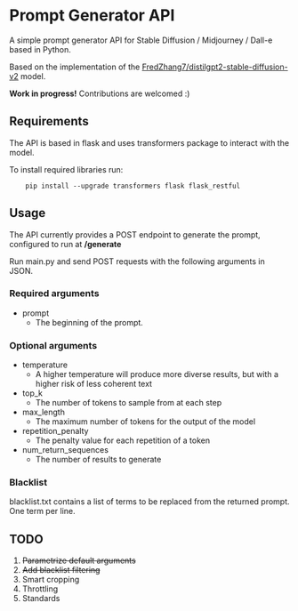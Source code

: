# Prompt Generator API
A simple prompt generator API for Stable Diffusion / Midjourney / Dall-e based in Python.

Based on the implementation of the [FredZhang7/distilgpt2-stable-diffusion-v2](https://huggingface.co/FredZhang7/distilgpt2-stable-diffusion-v2) model.

**Work in progress!** Contributions are welcomed :)
## Requirements
The API is based in flask and uses transformers package to interact with the model.

To install required libraries run:

        pip install --upgrade transformers flask flask_restful

## Usage
The API currently provides a POST endpoint to generate the prompt, configured to run at **/generate**

Run main.py and send POST requests with the following arguments in JSON.

### Required arguments
- prompt
  - The beginning of the prompt.

### Optional arguments
- temperature
  - A higher temperature will produce more diverse results, but with a higher risk of less coherent text
- top_k
  - The number of tokens to sample from at each step
- max_length
  - The maximum number of tokens for the output of the model
- repetition_penalty
  - The penalty value for each repetition of a token
- num_return_sequences
  - The number of results to generate

### Blacklist
blacklist.txt contains a list of terms to be replaced from the returned prompt. One term per line.

## TODO
1. ~~Parametrize default arguments~~
2. ~~Add blacklist filtering~~
3. Smart cropping
4. Throttling
5. Standards